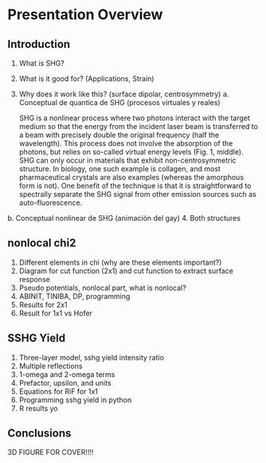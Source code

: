 # Presentation Overview

## Introduction
1. What is SHG?
2. What is it good for? (Applications, Strain)
3. Why does it work like this? (surface dipolar, centrosymmetry)
    a. Conceptual de quantica de SHG (procesos virtuales y reales)
    
    SHG is a nonlinear process where two photons interact with the target medium
    so that the energy from the incident laser beam is transferred to a beam
    with precisely double the original frequency (half the wavelength). This
    process does not involve the absorption of the photons, but relies on
    so-called virtual energy levels (Fig. 1, middle). SHG can only occur in
    materials that exhibit non-centrosymmetric structure. In biology, one such
    example is collagen, and most pharmaceutical crystals are also examples
    (whereas the amorphous form is not). One benefit of the technique is that it
    is straightforward to spectrally separate the SHG signal from other emission
    sources such as auto-fluorescence.

b. Conceptual nonlinear de SHG (animación del gay)
4. Both structures

## nonlocal chi2
1. Different elements in chi (why are these elements important?)
2. Diagram for cut function (2x1) and cut function to extract surface response
2. Pseudo potentials, nonlocal part, what is nonlocal?
3. ABINIT, TINIBA, DP, programming
4. Results for 2x1
5. Result for 1x1 vs Hofer

## SSHG Yield
1. Three-layer model, sshg yield intensity ratio
2. Multiple reflections
3. 1-omega and 2-omega terms
4. Prefactor, upsilon, and units
5. Equations for RiF for 1x1
6. Programming sshg yield in python
6. R results yo

## Conclusions



3D FIGURE FOR COVER!!!!
